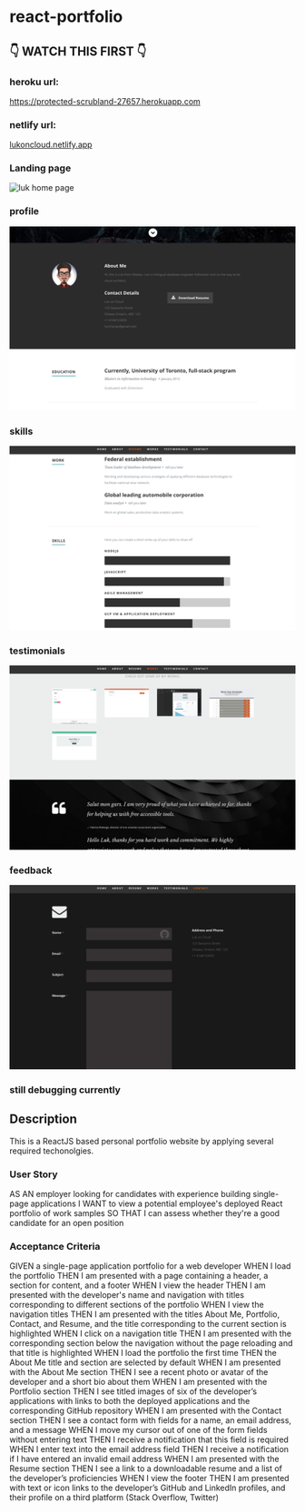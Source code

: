 # react-portfolio

## 👇 WATCH THIS FIRST 👇
### heroku url:
https://protected-scrubland-27657.herokuapp.com

### netlify url:
[lukoncloud.netlify.app](https://lukoncloud.netlify.app/)

### Landing page
<img src="/screenshots/homepage.png/" alt="luk home page"/>

### profile
<img src="/screenshots/profile.png/" alt="luk prpfile"/>

### skills
<img src="/screenshots/skills.png/" alt="skills"/>

### testimonials
<img src="/screenshots/testimonial.png/" alt="testimonials"/>

### feedback
<img src="/screenshots/feedback.png/" alt="contacts"/>

### still debugging currently

## Description
This is a ReactJS based personal portfolio website by applying several required techonolgies.

### User Story
AS AN employer looking for candidates with experience building single-page applications
I WANT to view a potential employee's deployed React portfolio of work samples
SO THAT I can assess whether they're a good candidate for an open position

### Acceptance Criteria
GIVEN a single-page application portfolio for a web developer
WHEN I load the portfolio
THEN I am presented with a page containing a header, a section for content, and a footer
WHEN I view the header
THEN I am presented with the developer's name and navigation with titles corresponding to different sections of the portfolio
WHEN I view the navigation titles
THEN I am presented with the titles About Me, Portfolio, Contact, and Resume, and the title corresponding to the current section is highlighted
WHEN I click on a navigation title
THEN I am presented with the corresponding section below the navigation without the page reloading and that title is highlighted
WHEN I load the portfolio the first time
THEN the About Me title and section are selected by default
WHEN I am presented with the About Me section
THEN I see a recent photo or avatar of the developer and a short bio about them
WHEN I am presented with the Portfolio section
THEN I see titled images of six of the developer’s applications with links to both the deployed applications and the corresponding GitHub repository
WHEN I am presented with the Contact section
THEN I see a contact form with fields for a name, an email address, and a message
WHEN I move my cursor out of one of the form fields without entering text
THEN I receive a notification that this field is required
WHEN I enter text into the email address field
THEN I receive a notification if I have entered an invalid email address
WHEN I am presented with the Resume section
THEN I see a link to a downloadable resume and a list of the developer’s proficiencies
WHEN I view the footer
THEN I am presented with text or icon links to the developer’s GitHub and LinkedIn profiles, and their profile on a third platform (Stack Overflow, Twitter) 